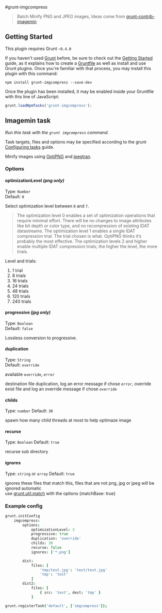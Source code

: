 #grunt-imgcompress

>Batch Minify PNG and JPEG images, Ideas come from [grunt-contrib-imagemin](https://github.com/gruntjs/grunt-contrib-imagemin)


## Getting Started
This plugin requires Grunt `~0.4.0`

If you haven't used [Grunt](http://gruntjs.com/) before, be sure to check out the [Getting Started](http://gruntjs.com/getting-started) guide, as it explains how to create a [Gruntfile](http://gruntjs.com/sample-gruntfile) as well as install and use Grunt plugins. Once you're familiar with that process, you may install this plugin with this command:

```shell
npm install grunt-imgcompress --save-dev
```

Once the plugin has been installed, it may be enabled inside your Gruntfile with this line of JavaScript:

```js
grunt.loadNpmTasks('grunt-imgcompress');
```


## Imagemin task
_Run this task with the `grunt imgcompress` command._

Task targets, files and options may be specified according to the grunt [Configuring tasks](http://gruntjs.com/configuring-tasks) guide.

Minify images using [OptiPNG](http://optipng.sourceforge.net) and [jpegtran](http://jpegclub.org/jpegtran/).
### Options

#### optimizationLevel *(png only)*

Type: `Number`  
Default: `0`

Select optimization level between `0` and `7`.

> The optimization level 0 enables a set of optimization operations that require minimal effort. There will be no changes to image attributes like bit depth or color type, and no recompression of existing IDAT datastreams. The optimization level 1 enables a single IDAT compression trial. The trial chosen is what. OptiPNG thinks it’s probably the most effective. The optimization levels 2 and higher enable multiple IDAT compression trials; the higher the level, the more trials.

Level and trials:

1. 1 trial
2. 8 trials
3. 16 trials
4. 24 trials
5. 48 trials
6. 120 trials
7. 240 trials


#### progressive *(jpg only)*

Type: `Boolean`  
Default: `false`

Lossless conversion to progressive.


#### duplication 

Type: `String`  
Default: `override`

available `override`, `error`

destination file duplication, log an error message if chose `error`, override exist file and log an override message if chose `override`


#### childs
Type: `number`
Default: `30`

spawn how many child threads at most to help optimaze image


#### recurse
Type: `Boolean`
Default: `true`

recurse sub directory


#### ignores
Type: `string` or `array`
Default: `true`

ignores these files that match this, files that are not png, jpg or jpeg will be ignored automatic <br>
use [grunt.util.match](http://gruntjs.com/api/grunt.file#grunt.file.match) with the options {matchBase: true}


### Example config

```coffee
grunt.initConfig
	imgcompress:
		options:
			optimizationLevel: 3
			progressive: true 	
			duplication: 'override'
			childs: 30		
			recurse: false 
			ignores: ['*.png']

		dist:
			files: [
				'tmp/test.jpg': 'test/test.jpg'
				'tmp': 'test'
			]
		dist2:
			files: [
				{ src: 'test', dest: 'tmp' }
			]

grunt.registerTask('default', ['imgcompress']);
```
